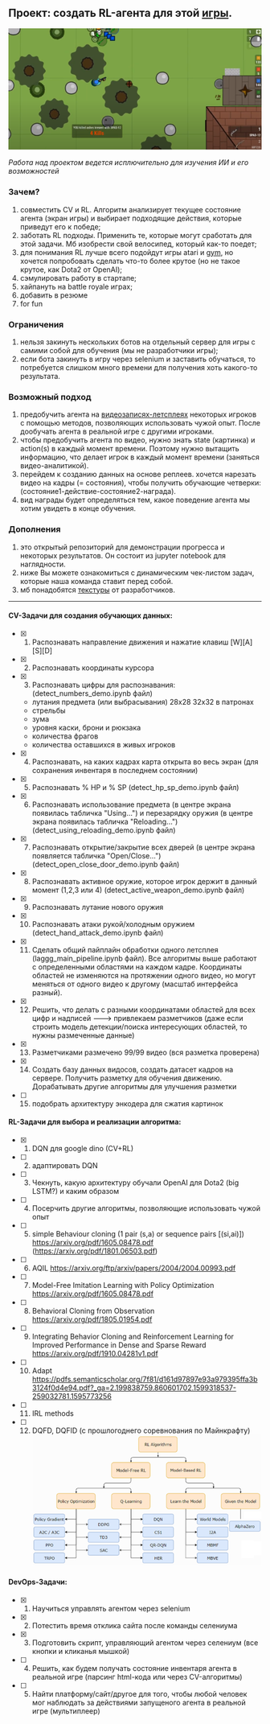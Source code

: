 ## Проект: создать RL-агента для этой [игры](https://surviv.io/).

![Image of Yaktocat](for_preview.png)

*Работа над проектом ведется исплючительно для изучения ИИ и его возможностей*

### Зачем?
1) совместить CV и RL. Алгоритм анализирует текущее состояние агента (экран игры) и выбирает подходящие действия, которые приведут его к победе;
2) заботать RL подходы. Применить те, которые могут сработать для этой задачи. Мб изобрести свой велосипед, который как-то поедет;
3) для понимания RL лучше всего подойдут игры atari и [gym](https://gym.openai.com/), но хочется попробовать сделать что-то более крутое (но не такое крутое, как Dota2 от OpenAI);
4) сэмулировать работу в стартапе;
5) хайпануть на battle royale играх;
6) добавить в резюме
7) for fun

### Ограничения
1) нельзя закинуть нескольких ботов на отдельный сервер для игры с самими собой для обучения (мы не разработчики игры);
2) если бота закинуть в игру через selenium и заставить обучаться, то потребуется слишком много времени для получения хоть какого-то результата.

### Возможный подход
1) предобучить агента на [видеозаписях-летсплеях](https://www.youtube.com/watch?v=ERDmPJ_0QJc&t=) некоторых игроков с помощью методов, позволяющих использовать чужой опыт. После дообучать агента в реальной игре с другими игроками.
2) чтобы предобучить агента по видео, нужно знать state (картинка) и action(s) в каждый момент времени. Поэтому нужно вытащить информацию, что делает игрок в каждый момент времени (заняться видео-аналитикой).
3) перейдем к созданию данных на основе реплеев. хочется нарезать видео на кадры (= состояния), чтобы получить обучающие четверки: (состояние1-действие-состояние2-награда).
4) вид награды будет определяться тем, какое поведение агента мы хотим увидеть в конце обучения.

### Дополнения
1) это открытый репозиторий для демонстрации прогресса и некоторых результатов. Он состоит из jupyter notebook для наглядности.
2) ниже Вы можете ознакомиться с динамическим чек-листом задач, которые наша команда ставит перед собой.
3) мб понадобятся [текстуры](https://drive.google.com/drive/folders/1qhaDdNCsisBu_7gvMNmyn_zkG4kyAZix) от разработчиков.
______________________________________________________________________________

#### CV-Задачи для создания обучающих данных:
- [x] 1)  Распознавать направление движения и нажатие клавиш [W][A][S][D]
- [x] 2)  Распознавать координаты курсора
- [x] 3)	Распознавать цифры для распознавания: (detect_numbers_demo.ipynb файл)
  - лутания предмета (или выбрасывания) 28x28 32x32 в патронах
  - стрельбы
  - зума
  - уровня каски, брони и рюкзака
  - количества фрагов
  - количества оставшихся в живых игроков
- [x] 4) Распознавать, на каких кадрах карта открыта во весь экран (для сохранения инвентаря в последнем состоянии)
- [x] 5) Распознавать % HP и % SP (detect_hp_sp_demo.ipynb файл)
- [x] 6) Распознавать использование предмета (в центре экрана появилась табличка "Using...") и перезарядку оружия (в центре экрана появилась табличка "Reloading...") (detect_using_reloading_demo.ipynb файл)
- [x] 7) Распознавать открытие/закрытие всех дверей (в центре экрана появляется табличка "Open/Close...") (detect_open_close_door_demo.ipynb файл)
- [x] 8) Распознавать активное оружие, которое игрок держит в данный момент (1,2,3 или 4) (detect_active_weapon_demo.ipynb файл)
- [x] 9) Распознавать лутание нового оружия 
- [x] 10) Распознавать атаки рукой/холодным оружием (detect_hand_attack_demo.ipynb файл)
- [x] 11)	Сделать общий пайплайн обработки одного летсплея (laggg_main_pipeline.ipynb файл). Все алгоритмы выше работают с определенными областями на каждом кадре. Координаты областей не изменяются на протяжении одного видео, но могут меняться от одного видео к другому (масштаб интерфейса разный).
- [x] 12) Решить, что делать с разными координатами областей для всех цифр и надписей ---> привлекаем разметчиков (даже если строить модель детекции/поиска интересующих областей, то нужны размеченные данные)
- [x] 13) Разметчиками размечено 99/99 видео (вся разметка проверена)
- [x] 14)	Создать базу данных видосов, создать датасет кадров на сервере. Получить разметку для обучения движению. Дорабатывать другие алгоритмы для улучшения разметки
- [ ] 15) подобрать архитектуру энкодера для сжатия картинок

#### RL-Задачи для выбора и реализации алгоритма:
- [x] 1) DQN для google dino (CV+RL)
- [ ] 2) адаптировать DQN
- [ ] 3) Чекнуть, какую архитектуру обучали OpenAI для Dota2 (big LSTM?) и каким образом
- [ ] 4) Посерчить другие алгоритмы, позволяющие использовать чужой опыт
- [ ] 5) simple Behaviour cloning (1 pair (s,a) or sequence pairs [(si,ai)]) https://arxiv.org/pdf/1605.08478.pdf (https://arxiv.org/pdf/1801.06503.pdf)
- [ ] 6) AQIL https://arxiv.org/ftp/arxiv/papers/2004/2004.00993.pdf
- [ ] 7) Model-Free Imitation Learning with Policy Optimization https://arxiv.org/pdf/1605.08478.pdf
- [ ] 8) Behavioral Cloning from Observation https://arxiv.org/pdf/1805.01954.pdf
- [ ] 9) Integrating Behavior Cloning and Reinforcement Learning for Improved Performance in Dense and Sparse Reward https://arxiv.org/pdf/1910.04281v1.pdf
- [ ] 10) Adapt https://pdfs.semanticscholar.org/7f81/d161d97897e93a979395ffa3b3124f0d4e94.pdf?_ga=2.199838759.860601702.1599318537-259032781.1595773256
- [ ] 11) IRL methods
- [ ] 12) DQFD, DQFID (с прошлогоднего соревнования по Майнкрафту)
![Image of Yaktocat](rl.png)

#### DevOps-Задачи:
- [x] 1) Научиться управлять агентом через selenium
- [x] 2) Потестить время отклика сайта после команды селениума
- [x] 3) Подготовить скрипт, управляющий агентом через селениум (все кнопки и кликанья мышкой)
- [ ] 4) Решить, как будем получать состояние инвентаря агента в реальной игре (парсинг html-кода или через CV-алгоритмы)
- [ ] 5) Найти платформу/сайт/другое для того, чтобы любой человек мог наблюдать за действиями запущеного агента в реальной игре (мультиплеер)
